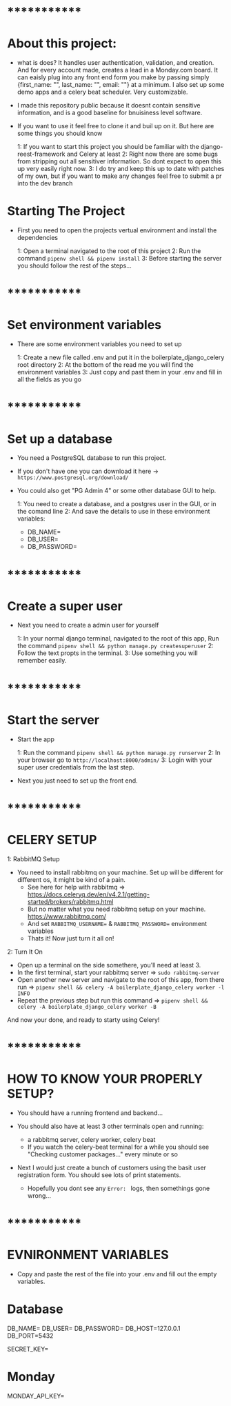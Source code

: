 # **\*\*\*\***\*\*\***\*\*\*\***

# About this project: 

- what is does? It handles user authentication, validation, and creation. And for every account made, creates a lead in a Monday.com board. It can eaisly plug into any front end form you make by passing simply {first_name: "", last_name: "", email: ""} at a minimum. I also set up some demo apps and a celery beat scheduler. Very customizable. 


- I made this repository public because it doesnt contain sensitive information, and is a good baseline for bnuisiness level software.
- If you want to use it feel free to clone it and buil up on it. But here are some things you should know

  1: If you want to start this project you should be familiar with the django-reest-framework and Celery at least
  2: Right now there are some bugs from stripping out all sensitiver information. So dont expect to open this up very easily right now.
  3: I do try and keep this up to date with patches of my own, but if you want to make any changes feel free to submit a pr into the dev branch


# Starting The Project

- First you need to open the projects vertual environment and install the dependencies

  1: Open a terminal navigated to the root of this project
  2: Run the command `pipenv shell && pipenv install`
  3: Before starting the server you should follow the rest of the steps...

# **\*\*\*\***\*\*\***\*\*\*\***

# Set environment variables

- There are some environment variables you need to set up

  1: Create a new file called .env and put it in the boilerplate_django_celery root directory
  2: At the bottom of the read me you will find the environment variables
  3: Just copy and past them in your .env and fill in all the fields as you go

# **\*\*\*\***\*\*\***\*\*\*\***

# Set up a database

- You need a PostgreSQL database to run this project.
- If you don't have one you can download it here -> `https://www.postgresql.org/download/`
- You could also get "PG Admin 4" or some other database GUI to help.

  1: You need to create a database, and a postgres user in the GUI, or in the comand line
  2: And save the details to use in these environment variables:

  - DB_NAME=
  - DB_USER=
  - DB_PASSWORD=

# **\*\*\*\***\*\*\***\*\*\*\***

# Create a super user

- Next you need to create a admin user for yourself

  1: In your normal django terminal, navigated to the root of this app,
  Run the command `pipenv shell && python manage.py createsuperuser`
  2: Follow the text propts in the terminal.
  3: Use something you will remember easily.

# **\*\*\*\***\*\*\***\*\*\*\***

# Start the server

- Start the app

  1: Run the command `pipenv shell && python manage.py runserver`
  2: In your browser go to `http://localhost:8000/admin/`
  3: Login with your super user credentials from the last step.

- Next you just need to set up the front end.

# **\*\*\*\***\*\*\***\*\*\*\***

# CELERY SETUP

1: RabbitMQ Setup

- You need to install rabbitmq on your machine. Set up will be different for different os, it might be kind of a pain.
  - See here for help with rabbitmq => https://docs.celeryq.dev/en/v4.2.1/getting-started/brokers/rabbitmq.html
  - But no matter what you need rabbitmq setup on your machine. https://www.rabbitmq.com/
  - And set `RABBITMQ_USERNAME=` & `RABBITMQ_PASSWORD=` environment variables
  - Thats it! Now just turn it all on!

2: Turn It On

- Open up a terminal on the side somethere, you'll need at least 3.
- In the first terminal, start your rabbitmq server => `sudo rabbitmq-server`
- Open another new server and navigate to the root of this app,
  from there run => `pipenv shell && celery -A boilerplate_django_celery worker -l INFO`
- Repeat the previous step but run this command => `pipenv shell && celery -A boilerplate_django_celery worker -B`

And now your done, and ready to starty using Celery!

# **\*\*\*\***\*\*\***\*\*\*\***

# HOW TO KNOW YOUR PROPERLY SETUP?

- You should have a running frontend and backend...
- You should also have at least 3 other terminals open and running:

  - a rabbitmq server, celery worker, celery beat
  - If you watch the celery-beat terminal for a while you should see "Checking customer packages..." every minute or so

- Next I would just create a bunch of customers using the basit user registration form. You should see lots of print statements.
  - Hopefully you dont see any `Error: ` logs, then somethings gone wrong...

# **\*\*\*\***\*\*\***\*\*\*\***

# EVNIRONMENT VARIABLES

- Copy and paste the rest of the file into your .env and fill out the empty variables.

# Database

DB_NAME=
DB_USER=
DB_PASSWORD=
DB_HOST=127.0.0.1
DB_PORT=5432

SECRET_KEY=

# Monday

MONDAY_API_KEY=

